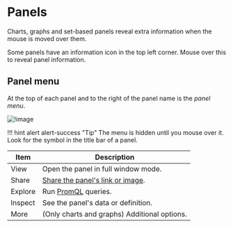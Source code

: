# Panels

Charts, graphs and set-based panels reveal extra information when the mouse is moved over them.

Some panels have an information icon <i class="fa fa-info"></i> in the top left corner. Mouse over this to reveal panel information.

## Panel menu

At the top of each panel and to the right of the panel name is the _panel menu_.

![!image](../../_images/PMM_Common_Panel_Menu.jpg)

!!! hint alert alert-success "Tip"
      The menu is hidden until you mouse over it. Look for the <i class="uil uil-angle-down"></i> symbol in the title bar of a panel.

| Item                                      | Description                                                                   |
| ----------------------------------------- | ----------------------------------------------------------------------------- |
| <i class="uil uil-eye"></i> View          | Open the panel in full window mode.                                           |
| <i class="uil uil-share-alt"></i> Share   | [Share the panel's link or image](../how-to/share-dashboard.md). |
| <i class="uil uil-compass"></i> Explore   | Run [PromQL](https://prometheus.io/docs/prometheus/latest/querying/basics/) queries.                                                         |
| <i class="fa fa-info-circle"></i> Inspect | See the panel's data or definition.                                           |
| <i class="uil uil-cube"></i> More         | (Only charts and graphs) Additional options.                                  |

